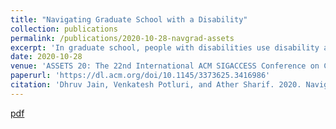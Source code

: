 ```yaml
---
title: "Navigating Graduate School with a Disability"
collection: publications
permalink: /publications/2020-10-28-navgrad-assets
excerpt: 'In graduate school, people with disabilities use disability accommodations to learn, network, and do research. However, these accommodations, often scheduled ahead of time, may not work in many situations due to uncertainty and spontaneity of the graduate experience. Through a three-person autoethnography, we present a longitudinal account of our graduate school experiences as people with disabilities, highlighting nuances and tensions of situations when our requested accommodations did not work and the use of alternative coping strategies. We use retrospective journals and field notes to reveal the impact of our self-image, relationships, technologies, and infrastructure on our disabled experience. Using post-hoc reflection on our experiences, we then close with discussing personal and situated ways in which peers, faculty members, universities, and technology designers could improve the graduate school experiences of people with disabilities.'
date: 2020-10-28
venue: 'ASSETS 20: The 22nd International ACM SIGACCESS Conference on Computers and Accessibility'
paperurl: 'https://dl.acm.org/doi/10.1145/3373625.3416986'
citation: 'Dhruv Jain, Venkatesh Potluri, and Ather Sharif. 2020. Navigating Graduate School with a Disability. In The 22nd International ACM SIGACCESS Conference on Computers and Accessibility (ASSETS '20). Association for Computing Machinery, New York, NY, USA, Article 8, 1–11. DOI:https://doi.org/10.1145/3373625.3416986'
---
```

[pdf](/files/Jain_NavigatingGraduateSchoolWithADisabilityATrioEthnography_ASSETS2020.pdf)
